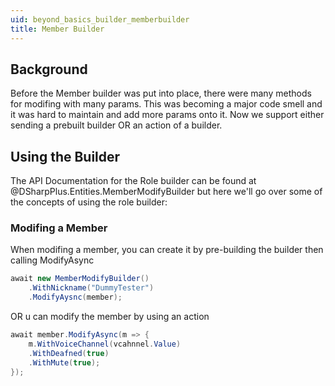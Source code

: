 ```yaml
---
uid: beyond_basics_builder_memberbuilder
title: Member Builder
---
```


## Background
Before the Member builder was put into place, there were many methods for modifing with many params.  This was becoming a major code smell and it was hard to maintain and add more params onto it. Now we support either sending a prebuilt 
builder OR an action of a builder.  

## Using the Builder
The API Documentation for the Role builder can be found at @DSharpPlus.Entities.MemberModifyBuilder but here we'll go over some of the concepts of using the
role builder:

### Modifing a Member

When modifing a member, you can create it by pre-building the builder then calling ModifyAsync 
```cs 
await new MemberModifyBuilder()
    .WithNickname("DummyTester")
    .ModifyAysnc(member);
```

OR u can modify the member by using an action

```cs
await member.ModifyAsync(m => {
    m.WithVoiceChannel(vcahnnel.Value)
    .WithDeafned(true)
    .WithMute(true);
});
```